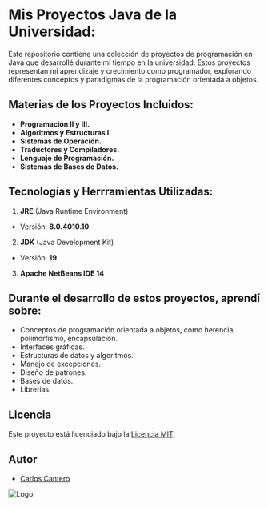 #  Mis Proyectos Java de la Universidad:
Este repositorio contiene una colección de proyectos de programación en Java que desarrollé durante mi tiempo en la universidad. Estos proyectos representan mi aprendizaje y crecimiento como programador, explorando diferentes conceptos y paradigmas de la programación orientada a objetos.

## Materias de los Proyectos Incluidos:

- **Programación II y III.** 
- **Algoritmos y Estructuras I.**
- **Sistemas de Operación.**
- **Traductores y Compiladores.**
- **Lenguaje de Programación.**
- **Sistemas de Bases de Datos.**

## Tecnologías y Herrramientas Utilizadas:

1. **JRE** (Java Runtime Environment)

-  Versión: **8.0.4010.10**   
2. **JDK** (Java Development Kit)
 -  Versión: **19**   
3. **Apache NetBeans IDE 14**

## Durante el desarrollo de estos proyectos, aprendí sobre:

- Conceptos de programación orientada a objetos, como herencia, polimorfismo, encapsulación.
- Interfaces gráficas.
- Estructuras de datos y algoritmos.
- Manejo de excepciones. 
- Diseño de patrones.
- Bases de datos.
- Librerias.

## Licencia

Este proyecto está licenciado bajo la [Licencia MIT](LICENSE).

## Autor

- [Carlos Cantero](https://github.com/carloscantero11)


![Logo](https://1000marcas.net/wp-content/uploads/2020/11/Java-logo.png)